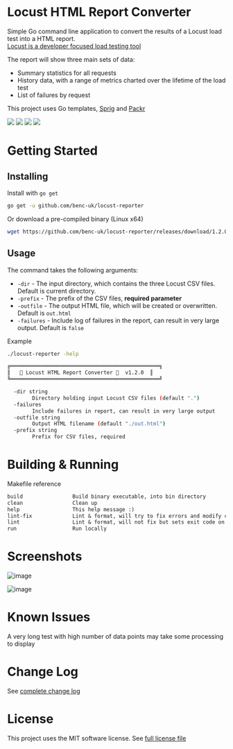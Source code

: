# Locust HTML Report Converter

Simple Go command line application to convert the results of a Locust load test into a HTML report.  
[Locust is a developer focused load testing tool](https://locust.io/)

The report will show three main sets of data:

- Summary statistics for all requests
- History data, with a range of metrics charted over the lifetime of the load test
- List of failures by request

This project uses Go templates, [Sprig](http://masterminds.github.io/sprig/) and [Packr](https://github.com/gobuffalo/packr)

![](https://img.shields.io/github/license/benc-uk/locust-reporter)
![](https://img.shields.io/github/last-commit/benc-uk/locust-reporter)
![](https://img.shields.io/github/release/benc-uk/locust-reporter)
![](https://img.shields.io/github/checks-status/benc-uk/locust-reporter/main)

# Getting Started

## Installing

Install with `go get`

```bash
go get -u github.com/benc-uk/locust-reporter
```

Or download a pre-compiled binary (Linux x64)

```bash
wget https://github.com/benc-uk/locust-reporter/releases/download/1.2.0/locust-reporter
```

## Usage

The command takes the following arguments:

- `-dir` - The input directory, which contains the three Locust CSV files. Default is current directory.
- `-prefix` - The prefix of the CSV files, **required parameter**
- `-outfile` - The output HTML file, which will be created or overwritten. Default is `out.html`
- `-failures` - Include log of failures in the report, can result in very large output. Default is `false`

Example

```bash
./locust-reporter -help

╔════════════════════════════════════════════════╗
║   🦗 Locust HTML Report Converter 📜  v1.2.0  ║
╚════════════════════════════════════════════════╝

  -dir string
        Directory holding input Locust CSV files (default ".")
  -failures
        Include failures in report, can result in very large output
  -outfile string
        Output HTML filename (default "./out.html")
  -prefix string
        Prefix for CSV files, required
```

# Building & Running

Makefile reference

```txt
build                Build binary executable, into bin directory
clean                Clean up
help                 This help message :)
lint-fix             Lint & format, will try to fix errors and modify code
lint                 Lint & format, will not fix but sets exit code on error
run                  Run locally
```

# Screenshots

![image](https://user-images.githubusercontent.com/14982936/105252609-ac014e00-5b75-11eb-9e20-b97eb30208ee.png)

![image](https://user-images.githubusercontent.com/14982936/105252615-b02d6b80-5b75-11eb-9e82-573d8f329519.png)

# Known Issues

A very long test with high number of data points may take some processing to display

# Change Log

See [complete change log](./CHANGELOG.md)

# License

This project uses the MIT software license. See [full license file](./LICENSE)
